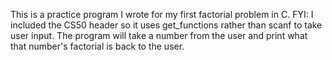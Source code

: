 This is a practice program I wrote for my first factorial problem in C.
FYI: I included the CS50 header so it uses get_functions rather than scanf to take user input.
The program will take a number from the user and print what that number's factorial is back to the user.
